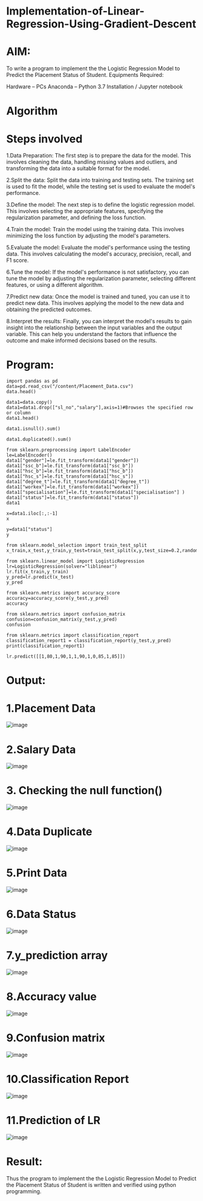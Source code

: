 # Implementation-of-Linear-Regression-Using-Gradient-Descent
# AIM:
To write a program to implement the the Logistic Regression Model to Predict the Placement Status of Student. Equipments Required:

Hardware – PCs
Anaconda – Python 3.7 Installation / Jupyter notebook
# Algorithm
# Steps involved
1.Data Preparation: The first step is to prepare the data for the model. This involves cleaning the data, handling missing values and outliers, and transforming the data into a suitable format for the model.

2.Split the data: Split the data into training and testing sets. The training set is used to fit the model, while the testing set is used to evaluate the model's performance.

3.Define the model: The next step is to define the logistic regression model. This involves selecting the appropriate features, specifying the regularization parameter, and defining the loss function.

4.Train the model: Train the model using the training data. This involves minimizing the loss function by adjusting the model's parameters.

5.Evaluate the model: Evaluate the model's performance using the testing data. This involves calculating the model's accuracy, precision, recall, and F1 score.

6.Tune the model: If the model's performance is not satisfactory, you can tune the model by adjusting the regularization parameter, selecting different features, or using a different algorithm.

7.Predict new data: Once the model is trained and tuned, you can use it to predict new data. This involves applying the model to the new data and obtaining the predicted outcomes.

8.Interpret the results: Finally, you can interpret the model's results to gain insight into the relationship between the input variables and the output variable. This can help you understand the factors that influence the outcome and make informed decisions based on the results.

# Program:
```
import pandas as pd
data=pd.read_csv("/content/Placement_Data.csv")
data.head()

data1=data.copy()
data1=data1.drop(["sl_no","salary"],axis=1)#Browses the specified row or column
data1.head()

data1.isnull().sum()

data1.duplicated().sum()

from sklearn.preprocessing import LabelEncoder
le=LabelEncoder()
data1["gender"]=le.fit_transform(data1["gender"])
data1["ssc_b"]=le.fit_transform(data1["ssc_b"])
data1["hsc_b"]=le.fit_transform(data1["hsc_b"])
data1["hsc_s"]=le.fit_transform(data1["hsc_s"])
data1["degree_t"]=le.fit_transform(data1["degree_t"])
data1["workex"]=le.fit_transform(data1["workex"])
data1["specialisation"]=le.fit_transform(data1["specialisation"] )     
data1["status"]=le.fit_transform(data1["status"])       
data1 

x=data1.iloc[:,:-1]
x

y=data1["status"]
y

from sklearn.model_selection import train_test_split
x_train,x_test,y_train,y_test=train_test_split(x,y,test_size=0.2,random_state=0)

from sklearn.linear_model import LogisticRegression
lr=LogisticRegression(solver="liblinear")
lr.fit(x_train,y_train)
y_pred=lr.predict(x_test)
y_pred

from sklearn.metrics import accuracy_score
accuracy=accuracy_score(y_test,y_pred)
accuracy

from sklearn.metrics import confusion_matrix
confusion=confusion_matrix(y_test,y_pred)
confusion

from sklearn.metrics import classification_report
classification_report1 = classification_report(y_test,y_pred)
print(classification_report1)

lr.predict([[1,80,1,90,1,1,90,1,0,85,1,85]])
```
# Output:
# 1.Placement Data
![image](https://github.com/niveshaprabu/Implementation-of-Linear-Regression-Using-Gradient-Descent/assets/122986499/079cf2c8-8e04-412a-8e25-3f2c2c0ff2b6)


# 2.Salary Data
![image](https://github.com/niveshaprabu/Implementation-of-Linear-Regression-Using-Gradient-Descent/assets/122986499/4f483c6d-ee1f-4c20-9e1d-cf8f581d8bf1)


# 3. Checking the null function()
![image](https://github.com/niveshaprabu/Implementation-of-Linear-Regression-Using-Gradient-Descent/assets/122986499/ed641354-2422-4647-b39a-b80b2679bf80)


# 4.Data Duplicate
![image](https://github.com/niveshaprabu/Implementation-of-Linear-Regression-Using-Gradient-Descent/assets/122986499/287e5a09-7102-4bc9-83d7-e297ee3d50ed)




# 5.Print Data
![image](https://github.com/niveshaprabu/Implementation-of-Linear-Regression-Using-Gradient-Descent/assets/122986499/321037d4-1ebd-45d7-81a6-d7b813a46eb8)


# 6.Data Status
![image](https://github.com/niveshaprabu/Implementation-of-Linear-Regression-Using-Gradient-Descent/assets/122986499/00ed3c4d-b06c-43f1-9244-7e985cc76cf8)


# 7.y_prediction array
![image](https://github.com/niveshaprabu/Implementation-of-Linear-Regression-Using-Gradient-Descent/assets/122986499/aae9815e-f1ac-4ecf-ba1e-a92ec5f9dc51)


# 8.Accuracy value
![image](https://github.com/niveshaprabu/Implementation-of-Linear-Regression-Using-Gradient-Descent/assets/122986499/f40907a1-a7ef-4d96-98a4-b37cf5afd98b)


# 9.Confusion matrix
![image](https://github.com/niveshaprabu/Implementation-of-Linear-Regression-Using-Gradient-Descent/assets/122986499/7f5254e1-0d91-4ac7-9053-ad70245aa3c1)


# 10.Classification Report
![image](https://github.com/niveshaprabu/Implementation-of-Linear-Regression-Using-Gradient-Descent/assets/122986499/0ab252cb-8e0a-4d2b-b142-7c4927998b5c)


# 11.Prediction of LR
![image](https://github.com/niveshaprabu/Implementation-of-Linear-Regression-Using-Gradient-Descent/assets/122986499/686b09ec-a91d-431d-ba69-6ca0f38e7b9c)


# Result:
Thus the program to implement the the Logistic Regression Model to Predict the Placement Status of Student is written and verified using python programming.
